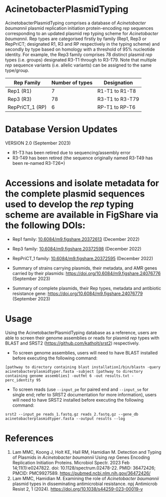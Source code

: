 # AcinetobacterPlasmidTyping
AcinetobacterPlasmidTyping comprises a database of _Acinetobacter baumannii_ plasmid replication initiation protein-encoding _rep_ sequences corresponding to an updated plasmid rep typing scheme for _Acinetobacter baumannii_. Rep types are categorised firstly by family (Rep1, Rep3 or RepPriCT; designated R1, R3 and RP respectively in the typing scheme) and secondly by type based on homology with a threshold of 95% nucleotide identity. For example, the Rep3 family comprises 78 distinct plasmid _rep_ types (i.e. groups) designated R3-T1 through to R3-T79. Note that multiple _rep_ sequence variants (i.e. allelic variants) can be assigned to the same type/group.  

| Rep Family  | Number of types |Designation |
| ------------- | ------------- |------------- |
| Rep1 (R1) | 7  |R1-T1 to R1-T8  |
| Rep3 (R3) | 78  |R3-T1 to R3-T79  |
| RepPriCT_1 (RP) | 6  |RP-T1 to RP-T6  |


# Database Version Updates
VERSION 2.0 (September 2023)
- R1-T3 has been retired due to sequencing/assembly error  
- R3-T49 has been retired (the sequence originally named R3-T49 has been re-named R3-T26*)



# Accessions and isolate metadata for the complete plasmid sequences used to develop the _rep_ typing scheme are available in FigShare via the following DOIs:

- Rep1 family: [10.6084/m9.figshare.20372613](https://dx.doi.org/10.6084/m9.figshare.20372613) (December 2022)
- Rep3 family: [10.6084/m9.figshare.20372598](https://dx.doi.org/10.6084/m9.figshare.20372598) (December 2022)
- RepPriCT_1 family: [10.6084/m9.figshare.20372595](https://dx.doi.org/10.6084/m9.figshare.20372595) (December 2022)

- Summary of strains carrying plasmids, their metadata, and AMR genes carried by their plasmids: https://doi.org/10.6084/m9.figshare.24076776 (September 2023)
- Summary of complete plasmids, their Rep types, metadata and antibiotic resistance gene: https://doi.org/10.6084/m9.figshare.24076779 (September 2023) 


# Usage
Using the AcinetobacterPlasmidTyping database as a reference, users are able to screen their genome assemblies or reads for plasmid _rep_ types with BLAST and SRST2 (https://github.com/katholt/srst2) respectively. 
- To screen genome assemblies, users will need to have BLAST installed before executing the following command:

```[pathway to directory containing blast installation]/bin/blastn -query acinetobacterplasmidtyper.fasta -subject [pathway to directory containing genome assemblies] -outfmt 6 -out results.txt -perc_identity 95```

- To screen reads (use `--input_pe` for paired end and `--input_se` for single end; refer to SRST2 documentation for more information), users will need to have SRST2 installed before executing the following command:

```srst2 --input_pe reads_1.fastq.gz reads_2.fastq.gz --gene_db acinetobacterplasmidtyper.fasta --output results --log```

# References
1) Lam MMC, Koong J, Holt KE, Hall RM, Hamidian M. Detection and Typing of Plasmids in _Acinetobacter_ _baumannii_ Using _rep_ Genes Encoding Replication Initiation Proteins. Microbiol Spectr. 2023 Feb 14;11(1):e0247822. doi: 10.1128/spectrum.02478-22. PMID: 36472426; PMCID: PMC9927589. https://pubmed.ncbi.nlm.nih.gov/36472426/
2) Lam MMC, Hamidian M. Examining the role of _Acinetobacter_ _baumannii_ plasmid types in disseminating antimicrobial resistance. npj Antimicrob Resist 2, 1 (2024). https://doi.org/10.1038/s44259-023-00019-y
